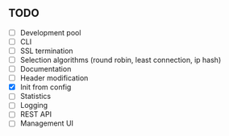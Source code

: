 ## TODO
- [ ] Development pool
- [ ] CLI
- [ ] SSL termination
- [ ] Selection algorithms (round robin, least connection, ip hash)
- [ ] Documentation
- [ ] Header modification
- [x] Init from config
- [ ] Statistics
- [ ] Logging
- [ ] REST API
- [ ] Management UI